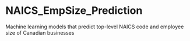 # NAICS_EmpSize_Prediction
Machine learning models that predict top-level NAICS code and employee size of Canadian businesses
